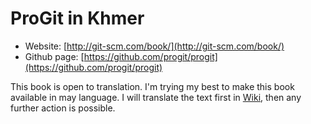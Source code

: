 ProGit in Khmer
=========

* Website: [http://git-scm.com/book/](http://git-scm.com/book/)
* Github page: [https://github.com/progit/progit](https://github.com/progit/progit)

This book is open to translation. I'm trying my best to make this book available in may language. I will translate the text first in [Wiki](https://github.com/vireax/progit-km/wiki), then any further action is possible.
